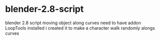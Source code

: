 # blender-2.8-script
blender 2.8 script moving object along curves
need to have addon LoopTools installed
i created it to make a character walk randomly alongs curves
